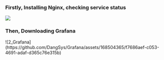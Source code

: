 
<h3>Firstly, Installing Nginx, checking service status</h1>

<img src="https://github.com/DangSys/Grafana/assets/168504365/575f4fd4-093f-4638-aa2a-2355d0621209"/>

<h3>Then, Downloading Grafana</h3>
![2_Grafana](https://github.com/DangSys/Grafana/assets/168504365/f7686aef-c053-4691-adaf-d365c76e315b)
